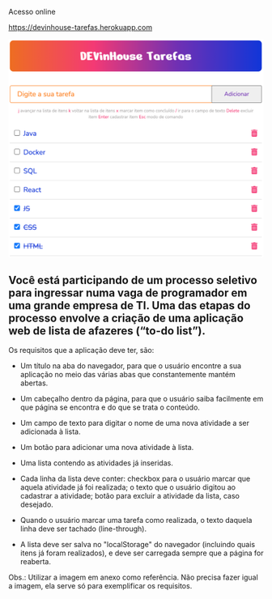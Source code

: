 
Acesso online

<a href="https://devinhouse-tarefas.herokuapp.com" target="_blank">https://devinhouse-tarefas.herokuapp.com</a>

![DEVinHouse](https://github.com/bferronato/DEVinHouse/blob/main/Projeto01/img/preview.png?raw=true)

Você está participando de um processo seletivo para ingressar numa vaga de programador em uma grande empresa de TI. Uma das etapas do processo envolve a criação de uma aplicação web de lista de afazeres (“to-do list”).
---

Os requisitos que a aplicação deve ter, são:

- Um título na aba do navegador, para que o usuário encontre a sua aplicação no meio das várias abas que constantemente mantém abertas.

- Um cabeçalho dentro da página, para que o usuário saiba facilmente em que página se encontra e do que se trata o conteúdo.

- Um campo de texto para digitar o nome de uma nova atividade a ser adicionada à lista.

- Um botão para adicionar uma nova atividade à lista.

- Uma lista contendo as atividades já inseridas.

- Cada linha da lista deve conter: checkbox para o usuário marcar que aquela atividade já foi realizada; o texto que o usuário digitou ao cadastrar a atividade; botão para excluir a atividade da lista, caso desejado.

- Quando o usuário marcar uma tarefa como realizada, o texto daquela linha deve ser tachado (line-through).

- A lista deve ser salva no "localStorage" do navegador (incluindo quais itens já foram realizados), e deve ser carregada sempre que a página for reaberta.

Obs.: Utilizar a imagem em anexo como referência. Não precisa fazer igual a imagem, ela serve só para exemplificar os requisitos.
